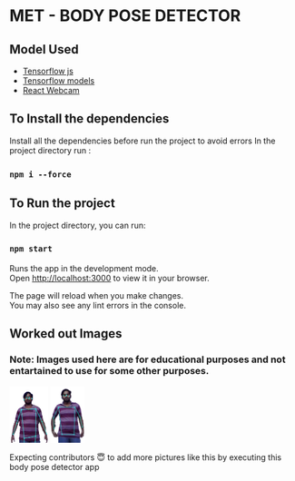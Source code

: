# MET - BODY POSE DETECTOR

## Model Used

- [Tensorflow js](https://www.tensorflow.org/js)
- [Tensorflow models](https://www.tensorflow.org/js/models)
- [React Webcam](https://www.npmjs.com/package/react-webcam)

## To Install the dependencies

Install all the dependencies before run the project to avoid errors
In the project directory run :

### `npm i --force`

## To Run the project

In the project directory, you can run:

### `npm start`

Runs the app in the development mode.\
Open [http://localhost:3000](http://localhost:3000) to view it in your browser.

The page will reload when you make changes.\
You may also see any lint errors in the console.

## Worked out Images 

### **Note:** Images used here are for educational purposes and not entartained to use for some other purposes.
<img height=100px src='https://github.com/MettaSurendhar/Met-Body-Pose/blob/main/public/img-1' /> <img height=100px src='https://github.com/MettaSurendhar/Met-Body-Pose/blob/main/public/img-2' />

Expecting contributors 😇 to add more pictures like this by executing this body pose detector app
